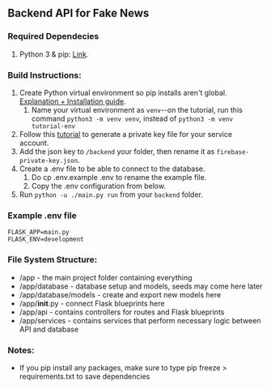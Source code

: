 
## Backend API for Fake News

### Required Dependecies
1. Python 3 & pip: [Link](https://www.python.org/downloads/).


### Build Instructions:
1. Create Python virtual environment so pip installs aren't global. [Explanation + Installation guide](https://docs.python.org/3/tutorial/venv.html).
   1. Name your virtual environment as `venv`--on the tutorial, run this command `python3 -m venv venv`, instead of `python3 -m venv tutorial-env`
2. Follow this [tutorial](https://firebase.google.com/docs/admin/setup?authuser=1#initialize-sdk) to generate a private key file for your service account.
3. Add the json key to `/backend` your folder, then rename it as `firebase-private-key.json`.
4. Create a .env file to be able to connect to the database.
   1. Do cp .env.example .env to rename the example file.
   2. Copy the .env configuration from below.
5. Run  `python -u ./main.py run` from your `backend` folder.
### Example .env file
```
FLASK_APP=main.py
FLASK_ENV=development
```
### File System Structure:
- /app - the main project folder containing everything
- /app/database - database setup and models, seeds may come here later
- /app/database/models - create and export new models here
- /app/__init__.py - connect Flask blueprints here
- /app/api - contains controllers for routes and Flask blueprints
- /app/services - contains services that perform necessary logic between API and database


### Notes:
- If you pip install any packages, make sure to type pip freeze > requirements.txt to save dependencies
